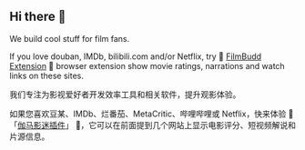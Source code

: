 ## Hi there 👋

<!--

**Here are some ideas to get you started:**

🙋‍♀️ A short introduction - what is your organization all about?
🌈 Contribution guidelines - how can the community get involved?
👩‍💻 Useful resources - where can the community find your docs? Is there anything else the community should know?
🍿 Fun facts - what does your team eat for breakfast?
🧙 Remember, you can do mighty things with the power of [Markdown](https://docs.github.com/github/writing-on-github/getting-started-with-writing-and-formatting-on-github/basic-writing-and-formatting-syntax)
-->


We build cool stuff for film fans.

If you love douban, IMDb, bilibili.com and/or Netflix, 
try 🍿 [FilmBudd Extension](https://docs.ggt1024.com/ext/) 🍿 browser extension show movie ratings, narrations and watch links on these sites.


我们专注为影视爱好者开发效率工具和相关软件，提升观影体验。

如果您喜欢豆某、IMDb、烂番茄、MetaCritic、哔哩哔哩或 Netflix，快来体验 🍿「[伽马影迷插件](https://docs.ggt1024.com/ext/)」 🍿，它可以在前面提到几个网站上显示电影评分、短视频解说和片源信息。


